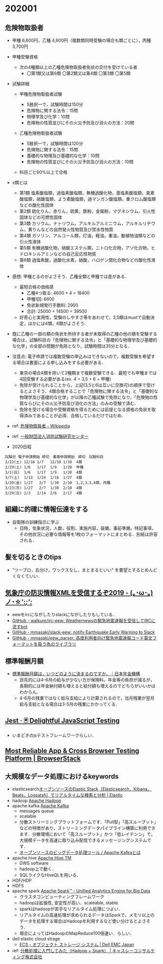 # 202001

## 危険物取扱者
- 甲種 6,600円，乙種 4,600円（複数類同時受験の場合も類ごとに），丙種 3,700円
- 甲種受験資格
  - 次の4種類以上の乙種危険物取扱者免状の交付を受けている者
    - 〇第1類又は第6類 〇第2類又は第4類 〇第3類 〇第5類
- 試験詳細
  - 甲種危険物取扱者試験
    - 5肢択一で，試験時間は150分
    - 危険物に関する法令：15問
    - 物理学及び化学：10問
    - 危険物の性質並びにその火災予防及び消火の方法：20問

  - 乙種危険物取扱者試験
    - 5肢択一で，試験時間は120分
    - 危険物に関する法令：15問
    - 基礎的な物理及び基礎的な化学：10問
    - 危険物の性質並びにその火災予防及び消火の方法：10問
  - 科目ごと60%以上で合格
- x類とは
  - 第1類 塩素酸塩類，過塩素酸塩類，無機過酸化物，亜塩素酸塩類，臭素酸塩類，硝酸塩類，よう素酸塩類，過マンガン酸塩類，重クロム酸塩類などの酸化性固体
  - 第2類 硫化りん，赤りん，硫黄，鉄粉，金属粉，マグネシウム，引火性固体などの可燃性固体
  - 第3類 カリウム，ナトリウム，アルキルアルミニウム，アルキルリチウム，黄りんなどの自然発火性物質及び禁水性物質
  - 第4類 ガソリン，アルコール類，灯油，軽油，重油，動植物油類などの引火性液体
  - 第5類 有機過酸化物，硝酸エステル類，ニトロ化合物，アゾ化合物，ヒドロキシルアミンなどの自己反応性物質
  - 第6類 過塩素酸，過酸化水素，硝酸，ハロゲン間化合物などの酸化性液体

- 感想: 甲種とるのがよさそう．乙種全類と甲種では差がある．
  - 最短合格の価格感
    - 乙種4つ取る: 4600 * 4 = 18400
    - 甲種1回: 6600
    - 免状新規発行手数料: 2900
    - 合計: 25000 + 14500 = 39500
  - 好奇心と実用性，受験のしやすさ等をあわせて，3,5類はmustで自動決定，ほかには4類，6類がよさそう．

- 既に乙種の一部の類の免状を所持する者が未取得の乙種の他の類を受験する場合は，試験科目の「危険物に関する法令」と「基礎的な物理学及び基礎的な化学」の全部の問題が免除となり，試験時間は35分となる．

- 注意点: 電子申請では複数受験の申込みはできないので，複数受験を希望する場合は書面による申し込みをする必要がある．
  - 東京の場合4類を除いて2種類まで複数受験できる．最短でも甲種までは4回受験する必要がある(ex. 4 + 3,5 + 6 + 甲種)
  - 免除が受けられることから，上記(3,5と6は互いに交換可)の順序で受けるとよさそう．4類合格することで「危険物に関する法令」と「基礎的な物理学及び基礎的な化学」が以降の乙種試験で免除になり，「危険物の性質ならびにその火災予防及び消化の方法」のみの受験で済む．
  - 免除を受ける場合や受験資格を得るためには前提となる資格の免状を取得済みであることが必須．合格しているだけではだめ．

- ref: [危険物取扱者 - Wikipedia](https://ja.wikipedia.org/wiki/%E5%8D%B1%E9%99%BA%E7%89%A9%E5%8F%96%E6%89%B1%E8%80%85#%E8%A9%A6%E9%A8%93%E6%89%8B%E6%95%B0%E6%96%99)
- ref: [一般財団法人消防試験研究センター](https://www.shoubo-shiken.or.jp/)
- 2020日程
```
試験日 電子申請開始 締切　書面申請開始　締切　試験科目
2/22(土) 12/16 1/7   12/19 1/10  4類
2/29(土) 1/6   1/17  1/9   1/20  甲種
3/1(日)  1/6   1/17  1/9   1/20  4類
3/7(土)  1/13  1/24  1/16  1/27  4類
3/20(金) 1/27   2/7  1/30  2/10  1,2,3,5,6類，丙種
3/23(月) 1/27   2/7  1/30  2/10  4類
3/29(日) 2/3   2/14  2/6   2/17  4類
```

## 組織に的確に情報伝達をする
- 自衛隊の訓練指示に学ぶ
  - 日時，気象状況，人数，役割，実施内容，装備，事前準備，特記事項，その他状況に必要な情報等を1枚のフォーマットにまとめる．別紙は許容される．

## 髪を切るときのtips
- "ツーブロ，右分け，ワックスなし，まとまるといい" を要望とするとめんどくなくていい．

## [気象庁の防災情報XMLを受信するぞ2019 - (｡･ω･｡)ノ･☆':*;':*](http://www2.hatenadiary.jp/entry/advent2019)
- eewをircにながしたりslackにながしたりもしている．
- [GitHub - walkure/irc-eew: Weathernewsの緊急地震速報を受信してIRCに流すbot](https://github.com/walkure/irc-eew)
- [GitHub - mmasaki/slack-eew: notify Earthquake Early Warning to Slack](https://github.com/mmasaki/slack-eew)
- [GitHub - mmasaki/eew_parser: 高度利用者向け緊急地震速報コード電文フォーマットを扱う為のライブラリ](https://github.com/mmasaki/eew_parser)

## 標準報酬月額
- [標準報酬月額は，いつどのように決まるのですか。｜日本年金機構](https://www.nenkin.go.jp/faq/nteikibin/teikibinkisainaiyo/nofujokyo/20140602-02.html)
  - 目先的には4-6月の給与が少ない方が保険料，年金等の負担が減るが，長期的には年金納付額も増えると給付額も増えるのでどちらがいいかはわからん．
  - 4-6月の残業ではなく給与支給により計算されるので，当月残業が翌月給与支給となる場合は3-5月の残業にかかってくる．

## [Jest · 🃏 Delightful JavaScript Testing](https://jestjs.io/)
- いまどきのjsテストフレームワークらしい．

## [Most Reliable App & Cross Browser Testing Platform | BrowserStack](https://www.browserstack.com/)

## 大規模なデータ処理におけるkeywords
- elasticsearch[オープンソースのElastic Stack（Elasticsearch，Kibana，Beats，Logsatsh）でリアルタイムな検索と分析 | Elastic](https://www.elastic.co/jp/)
- hadoop [Apache Hadoop](https://hadoop.apache.org/)
- apache kafka [Apache Kafka](https://kafka.apache.org/)
  - messages queue
  - scalable
  - 分散ストリーミングプラットフォームです．「Pull型」「高スループット」などの特徴があり，ストリーミングデータパイプライン構築に利用できます．分散環境において「高スループット」かつ「低レイテンシ」で，大規模データを高速に取り込み配信できるメッセージングシステムです．
  - [オープンソースのビッグデータ処理ツール / Apache Kafkaとは](https://www.ossnews.jp/oss_info/Apache_Kafka)
- apache hive [Apache Hive TM](https://hive.apache.org/)
  - DWS software
  - hadoop上で動く．
  - SQLライクなHiveQLを用いる．
- HDF/HDP
- HDFS
- apache spark [Apache Spark™ - Unified Analytics Engine for Big Data](https://spark.apache.org/)
  - クラスタコンピューティングフレームワーク
  - hadoopは拡張性, 安定性が高い．scaleable, stable.
  - sparkはhadoopが苦手なリアルタイム処理につよい．
  - リアルタイムの高速処理が求められるデータはSparkで，メモリ以上のデータを処理する場合はHadoopを利用するなど使い分けるとよさそう．
  - 場合によってはHadoopのMapReduce100倍速い．らしい．
- dell elastic cloud strage
  - [ECS - オブジェクト ストレージ システム | Dell EMC Japan](https://www.dellemc.com/ja-jp/storage/ecs/index.htm)
- ref: [分散処理に入門してみた（Hadoop + Spark） | キャスレーコンサルティング株式会社](https://www.casleyconsulting.co.jp/blog/engineer/150/)
